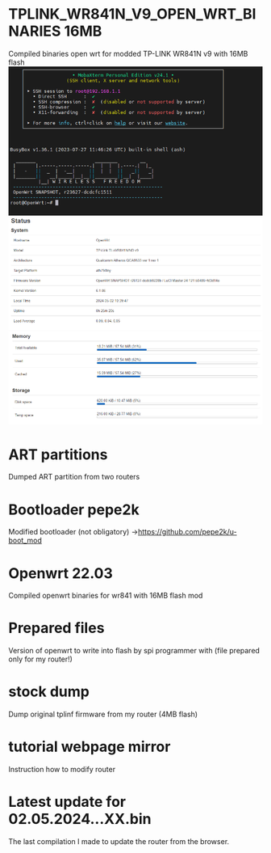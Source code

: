 # TPLINK_WR841N_V9_OPEN_WRT_BINARIES 16MB
Compiled binaries open wrt for modded TP-LINK WR841N v9 with 16MB flash
![Alt text](1.png?raw=true "Title")  
![Alt text](2.png?raw=true "Title")  
![Alt text](3.png?raw=true "Title")  

# ART partitions
Dumped ART partition from two routers

# Bootloader pepe2k
Modified bootloader (not obligatory) ->https://github.com/pepe2k/u-boot_mod

# Openwrt 22.03
Compiled openwrt binaries for wr841 with 16MB flash mod

# Prepared files
Version of openwrt to write into flash by spi programmer with (file prepared only for my router!)

# stock dump
Dump original tplinf firmware from my router (4MB flash)

# tutorial webpage mirror
Instruction how to modify router

# Latest update for 02.05.2024...XX.bin
The last compilation I made to update the router from the browser.

